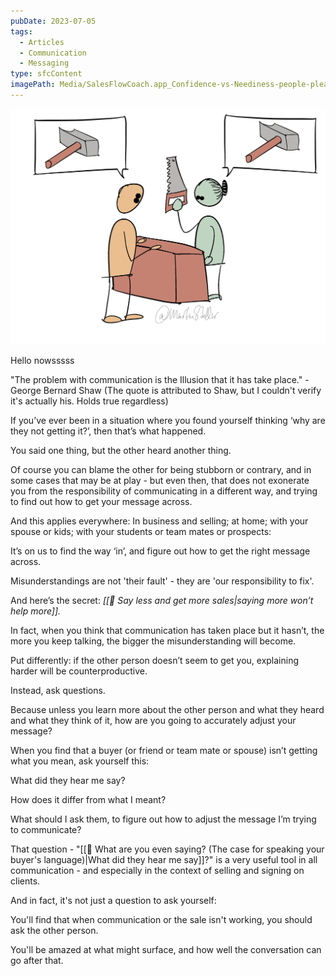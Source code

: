 ```yaml
---
pubDate: 2023-07-05
tags:
  - Articles
  - Communication
  - Messaging
type: sfcContent
imagePath: Media/SalesFlowCoach.app_Confidence-vs-Neediness-people-pleasing-and-approval-seeking.jpg_MartinStellar.jpg
---
```




![](Media/SalesFlowCoach.app_Confidence-vs-Neediness-people-pleasing-and-approval-seeking.jpg_MartinStellar.jpg)


Hello nowsssss

"The problem with communication is the Illusion that it has take place." - George Bernard Shaw (The quote is attributed to Shaw, but I couldn't verify it's actually his. Holds true regardless)

If you’ve ever been in a situation where you found yourself thinking ‘why are they not getting it?’, then that’s what happened.

You said one thing, but the other heard another thing.

Of course you can blame the other for being stubborn or contrary, and in some cases that may be at play - but even then, that does not exonerate you from the responsibility of communicating in a different way, and trying to find out how to get your message across.

And this applies everywhere: In business and selling; at home; with your spouse or kids; with your students or team mates or prospects:

It’s on us to find the way ‘in’, and figure out how to get the right message across.

Misunderstandings are not 'their fault' - they are 'our responsibility to fix'.

And here’s the secret: _[[📄 Say less and get more sales|saying more won’t help more]]._

In fact, when you think that communication has taken place but it hasn’t, the more you keep talking, the bigger the misunderstanding will become.

Put differently: if the other person doesn’t seem to get you, explaining harder will be counterproductive.

Instead, ask questions.

Because unless you learn more about the other person and what they heard and what they think of it, how are you going to accurately adjust your message?

When you find that a buyer (or friend or team mate or spouse) isn’t getting what you mean, ask yourself this:

What did they hear me say?

How does it differ from what I meant?

What should I ask them, to figure out how to adjust the message I’m trying to communicate?

That question - "[[📄 What are you even saying? (The case for speaking your buyer's language)|What did they hear me say]]?" is a very useful tool in all communication - and especially in the context of selling and signing on clients.

And in fact, it's not just a question to ask yourself:

You'll find that when communication or the sale isn't working, you should ask the other person. 

You'll be amazed at what might surface, and how well the conversation can go after that.
